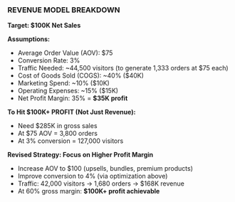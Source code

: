 ### REVENUE MODEL BREAKDOWN

**Target: $100K Net Sales**

**Assumptions:**

- Average Order Value (AOV): $75
- Conversion Rate: 3%
- Traffic Needed: ~44,500 visitors (to generate 1,333 orders at $75 each)
- Cost of Goods Sold (COGS): ~40% ($40K)
- Marketing Spend: ~10% ($10K)
- Operating Expenses: ~15% ($15K)
- Net Profit Margin: 35% = **$35K profit**

**To Hit $100K+ PROFIT (Not Just Revenue):**

- Need $285K in gross sales
- At $75 AOV = 3,800 orders
- At 3% conversion = 127,000 visitors

**Revised Strategy: Focus on Higher Profit Margin**

- Increase AOV to $100 (upsells, bundles, premium products)
- Improve conversion to 4% (via optimization above)
- Traffic: 42,000 visitors → 1,680 orders → $168K revenue
- At 60% gross margin: **$100K+ profit achievable**
